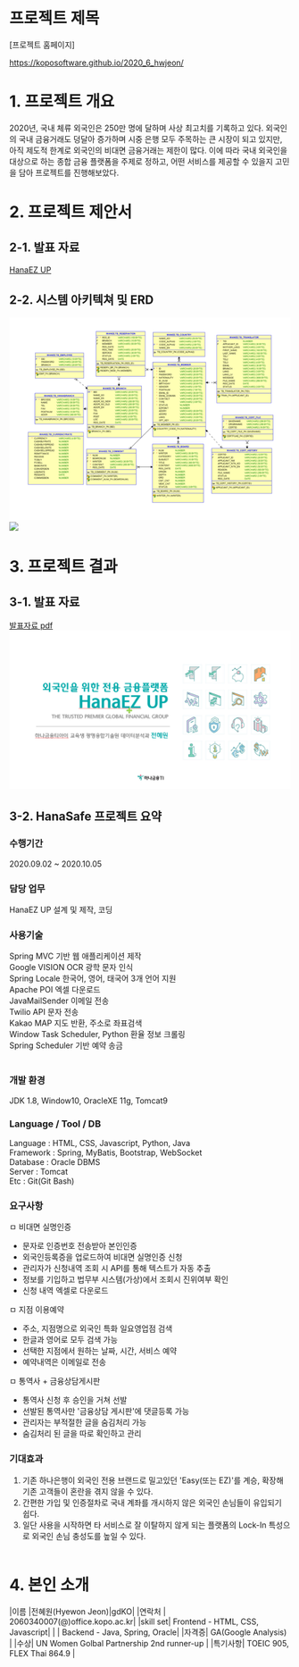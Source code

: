 # 프로젝트 제목

[프로젝트 홈페이지]

https://koposoftware.github.io/2020_6_hwjeon/



# 1. 프로젝트 개요

2020년, 국내 체류 외국인은 250만 명에 달하며 사상 최고치를 기록하고 있다. 외국인의 국내 금융거래도 덩달아 증가하며 시중 은행 모두 주목하는 큰 시장이 되고 있지만, 아직 제도적 한계로 외국인의 비대면 금융거래는 제한이 많다.
 이에 따라 국내 외국인을 대상으로 하는 종합 금융 플랫폼을 주제로 정하고, 어떤 서비스를 제공할 수 있을지 고민을 담아 프로젝트를 진행해보았다.
 
 
# 2. 프로젝트 제안서

## 2-1. 발표 자료   
[HanaEZ UP](/최종발표_전혜원.pdf)<br>

## 2-2. 시스템 아키텍쳐 및 ERD
<img src="gitimg02.png" /><br>
<img src="githugimg05.png"/><br>

 

# 3. 프로젝트 결과

## 3-1. 발표 자료 
   [발표자료 pdf](/최종발표_전혜원.pdf)<br>
   <img src="gitimg01.png"/><br>
   
## 3-2. HanaSafe 프로젝트 요약

### 수행기간

2020.09.02 ~ 2020.10.05
<br>

### 담당 업무

HanaEZ UP 설계 및 제작, 코딩
<br>

### 사용기술

Spring MVC 기반 웹 애플리케이션 제작<br>
Google VISION OCR 광학 문자 인식<br>
Spring Locale 한국어, 영어, 태국어 3개 언어 지원<br>
Apache POI 엑셀 다운로드<br>
JavaMailSender 이메일 전송<br>
Twilio API 문자 전송<br>
Kakao MAP 지도 반환, 주소로 좌표검색<br>
Window Task Scheduler, Python 환율 정보 크롤링<br>
Spring Scheduler 기반 예약 송금<br>
<br>

### 개발 환경

JDK 1.8, Window10, OracleXE 11g, Tomcat9
<br>

### Language / Tool / DB

Language : HTML, CSS, Javascript, Python, Java<br>
Framework : Spring, MyBatis, Bootstrap, WebSocket<br>
Database : Oracle DBMS<br>
Server : Tomcat<br>
Etc : Git(Git Bash)
<br>

### 요구사항

ㅁ 비대면 실명인증
- 문자로 인증번호 전송받아 본인인증
- 외국인등록증을 업로드하여 비대면 실명인증 신청
- 관리자가 신청내역 조회 시 API를 통해 텍스트가 자동 추출
- 정보를 기입하고 법무부 시스템(가상)에서 조회시 진위여부 확인
- 신청 내역 엑셀로 다운로드

ㅁ 지점 이용예약
- 주소, 지점명으로 외국인 특화 일요영업점 검색
- 한글과 영어로 모두 검색 가능
- 선택한 지점에서 원하는 날짜, 시간, 서비스 예약
- 예약내역은 이메일로 전송

ㅁ 통역사 + 금융상담게시판
- 통역사 신청 후 승인을 거쳐 선발
- 선발된 통역사만 '금융상담 게시판'에 댓글등록 가능
- 관리자는 부적절한 글을 숨김처리 가능
- 숨김처리 된 글을 따로 확인하고 관리


### 기대효과

1) 기존 하나은행이 외국인 전용 브랜드로 밀고있던 'Easy(또는 EZ)'를 계승, 확장해 기존 고객들이 혼란을 겪지 않을 수 있다.
2) 간편한 가입 및 인증절차로 국내 계좌를 개시하지 않은 외국인 손님들이 유입되기 쉽다.
3) 일단 사용을 시작하면 타 서비스로 잘 이탈하지 않게 되는 플랫폼의 Lock-In 특성으로 외국인 손님 충성도를 높일 수 있다.
<br><br>

# 4. 본인 소개

|이름 |전혜원(Hyewon Jeon)|gdKO| |연락처 | 2060340007(@)office.kopo.ac.kr| |skill set| Frontend - HTML, CSS, Javascript| | | Backend - Java, Spring, Oracle| |자격증| GA(Google Analysis) | |수상| UN Women Golbal Partnership 2nd runner-up | |특기사항| TOEIC 905, FLEX Thai 864.9 |

